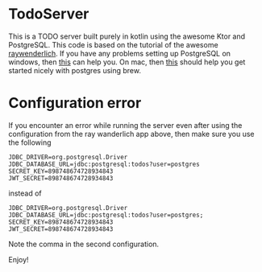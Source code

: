 # TodoServer
This is a TODO server built purely in kotlin using the awesome Ktor and PostgreSQL.
This code is based on the tutorial of the awesome [raywenderlich](https://www.raywenderlich.com/7265034-ktor-rest-api-for-mobile). 
If you have any problems setting up PostgreSQL on windows, then [this](https://medium.com/@aeadedoyin/getting-started-with-postgresql-on-windows-201906131300-ee75f066df78) can help you.
On mac, then [this](https://www.codementor.io/@engineerapart/getting-started-with-postgresql-on-mac-osx-are8jcopb) should help you get started nicely with postgres using brew.

# Configuration error
If you encounter an error while running the server even after using the configuration from the ray wanderlich app above, then make sure you use the following 
```
JDBC_DRIVER=org.postgresql.Driver
JDBC_DATABASE_URL=jdbc:postgresql:todos?user=postgres
SECRET_KEY=898748674728934843
JWT_SECRET=898748674728934843
```

instead of 
```
JDBC_DRIVER=org.postgresql.Driver
JDBC_DATABASE_URL=jdbc:postgresql:todos?user=postgres;
SECRET_KEY=898748674728934843
JWT_SECRET=898748674728934843
```
Note the comma in the second configuration.


Enjoy!
